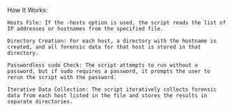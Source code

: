 How It Works:

    Hosts File: If the -hosts option is used, the script reads the list of IP addresses or hostnames from the specified file.  
    
    Directory Creation: For each host, a directory with the hostname is created, and all forensic data for that host is stored in that directory.  
    
    Passwordless sudo Check: The script attempts to run without a password, but if sudo requires a password, it prompts the user to rerun the script with the password.  
    
    Iterative Data Collection: The script iteratively collects forensic data from each host listed in the file and stores the results in separate directories.  

